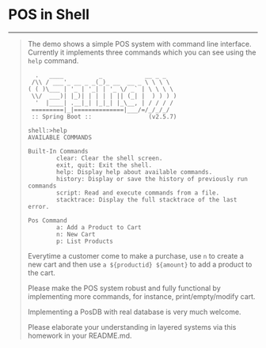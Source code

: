 # POS in Shell

---

> The demo shows a simple POS system with command line interface. Currently it implements three commands which you can see using the `help` command.
>
> ```shell
>   .   ____          _            __ _ _
>  /\\ / ___'_ __ _ _(_)_ __  __ _ \ \ \ \
> ( ( )\___ | '_ | '_| | '_ \/ _` | \ \ \ \
>  \\/  ___)| |_)| | | | | || (_| |  ) ) ) )
>   '  |____| .__|_| |_|_| |_\__, | / / / /
>  =========|_|==============|___/=/_/_/_/
>  :: Spring Boot ::                (v2.5.7)
>  
> shell:>help
> AVAILABLE COMMANDS
>
> Built-In Commands
>         clear: Clear the shell screen.
>         exit, quit: Exit the shell.
>         help: Display help about available commands.
>         history: Display or save the history of previously run commands
>         script: Read and execute commands from a file.
>         stacktrace: Display the full stacktrace of the last error.
>
> Pos Command
>         a: Add a Product to Cart
>         n: New Cart
>         p: List Products
> ```
>
> Everytime a customer come to make a purchase, use `n` to create a new cart and then use `a ${productid} ${amount}` to add a product to the cart.
>
> Please make the POS system robust and fully functional by implementing more commands, for instance, print/empty/modify cart.
>
> Implementing a PosDB with real database is very much welcome. 
>
> Please elaborate your understanding in layered systems via this homework in your README.md.
